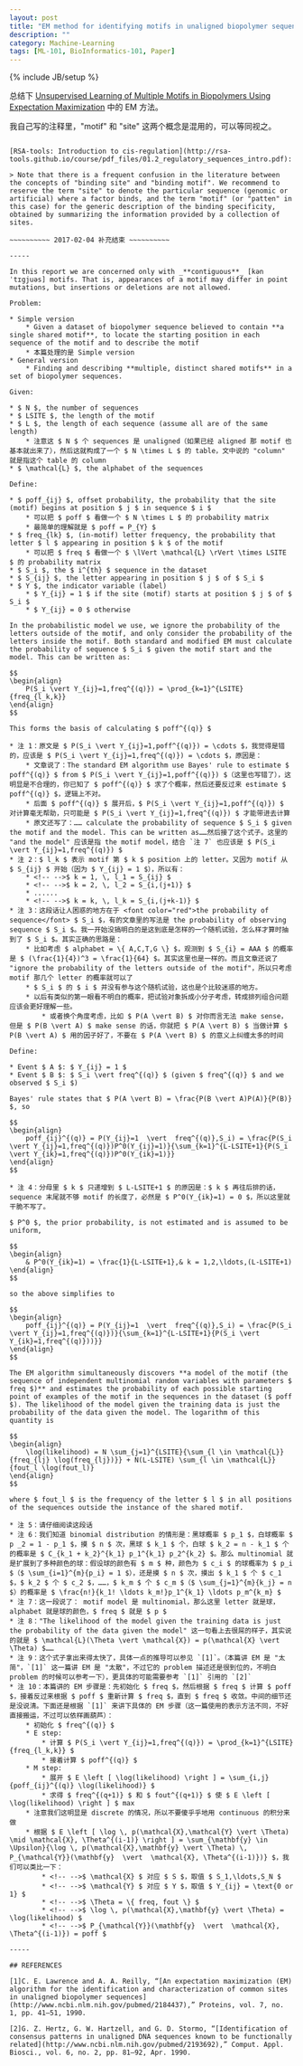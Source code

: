 ```yaml
---
layout: post
title: "EM method for identifying motifs in unaligned biopolymer sequences"
description: ""
category: Machine-Learning
tags: [ML-101, BioInformatics-101, Paper]
---
```

{% include JB/setup %}

总结下 [Unsupervised Learning of Multiple Motifs in Biopolymers Using Expectation Maximization](http://link.springer.com/article/10.1007%2FBF00993379) 中的 EM 方法。

我自己写的注释里，"motif" 和 "site" 这两个概念是混用的，可以等同视之。

~~~~~~~~~~ 2017-02-04 补充开始 ~~~~~~~~~~

[RSA-tools: Introduction to cis-regulation](http://rsa-tools.github.io/course/pdf_files/01.2_regulatory_sequences_intro.pdf):

> Note that there is a frequent confusion in the literature between the concepts of "binding site" and "binding motif". We recommend to reserve the term "site" to denote the particular sequence (genomic or artificial) where a factor binds, and the term "motif" (or "patten" in this case) for the generic description of the binding specificity, obtained by summarizing the information provided by a collection of sites.

~~~~~~~~~~ 2017-02-04 补充结束 ~~~~~~~~~~

-----

In this report we are concerned only with _**contiguous**_ [kənˈtɪgjuəs] motifs. That is, appearances of a motif may differ in point mutations, but insertions or deletions are not allowed. 

Problem:

* Simple version
	* Given a dataset of biopolymer sequence believed to contain **a single shared motif**, to locate the starting position in each sequence of the motif and to describe the motif
	* 本篇处理的是 Simple version
* General version
	* Finding and describing **multiple, distinct shared motifs** in a set of biopolymer sequences.

Given:

* $ N $, the number of sequences
* $ LSITE $, the length of the motif
* $ L $, the length of each sequence (assume all are of the same length)
	* 注意这 $ N $ 个 sequences 是 unaligned（如果已经 aligned 那 motif 也基本就出来了），然后这就构成了一个 $ N \times L $ 的 table，文中说的 "column" 就是指这个 table 的 column
* $ \mathcal{L} $, the alphabet of the sequences

Define:

* $ poff_{ij} $, offset probability, the probability that the site (motif) begins at position $ j $ in sequence $ i $
	* 可以把 $ poff $ 看做一个 $ N \times L $ 的 probability matrix
	* 最简单的理解就是 $ poff = P_{Y} $
* $ freq_{lk} $, (in-motif) letter frequency, the probability that letter $ l $ appearing in position $ k $ of the motif
	* 可以把 $ freq $ 看做一个 $ \lVert \mathcal{L} \rVert \times LSITE $ 的 probability matrix
* $ S_i $, the $ i^{th} $ sequence in the dataset
* $ S_{ij} $, the letter appearing in position $ j $ of $ S_i $
* $ Y $, the indicator variable (label)
	* $ Y_{ij} = 1 $ if the site (motif) starts at position $ j $ of $ S_i $
	* $ Y_{ij} = 0 $ otherwise
	
In the probabilistic model we use, we ignore the probability of the letters outside of the motif, and only consider the probability of the letters inside the motif. Both standard and modified EM must calculate the probability of sequence $ S_i $ given the motif start and the model. This can be written as:

$$
\begin{align}
	P(S_i \vert Y_{ij}=1,freq^{(q)}) = \prod_{k=1}^{LSITE}{freq_{l_k,k}} 
\end{align}
$$

This forms the basis of calculating $ poff^{(q)} $

* 注 1：原文是 $ P(S_i \vert Y_{ij}=1,poff^{(q)}) = \cdots $，我觉得是错的，应该是 $ P(S_i \vert Y_{ij}=1,freq^{(q)}) = \cdots $，原因是：
	* 文章说了：The standard EM algorithm use Bayes' rule to estimate $ poff^{(q)} $ from $ P(S_i \vert Y_{ij}=1,poff^{(q)}) $（这里也写错了），这明显是不合理的，你已知了 $ poff^{(q)} $ 求了个概率，然后还要反过来 estimate $ poff^{(q)} $，逻辑上不对。
	* 后面 $ poff^{(q)} $ 展开后，$ P(S_i \vert Y_{ij}=1,poff^{(q)}) $ 对计算毫无帮助，只可能是 $ P(S_i \vert Y_{ij}=1,freq^{(q)}) $ 才能带进去计算
	* 原文还写了：…… calculate the probability of sequence $ S_i $ given the motif and the model. This can be written as……然后接了这个式子。这里的 "and the model" 应该是指 the motif model，结合 `注 7` 也应该是 $ P(S_i \vert Y_{ij}=1,freq^{(q)}) $
* 注 2：$ l_k $ 表示 motif 第 $ k $ position 上的 letter。又因为 motif 从 $ S_{ij} $ 开始（因为 $ Y_{ij} = 1 $），所以有：
	* <!-- -->$ k = 1, \, l_1 = S_{ij} $
	* <!-- -->$ k = 2, \, l_2 = S_{i,(j+1)} $
	* ......
	* <!-- -->$ k = k, \, l_k = S_{i,(j+k-1)} $
* 注 3：这段话让人困惑的地方在于 <font color="red">the probability of sequence</font> $ S_i $，有的文章里的写法是 the probability of observing sequence $ S_i $。我一开始没搞明白的是这到底是怎样的一个随机试验，怎么样才算时抽到了 $ S_i $。其实正确的思路是：
	* 比如考虑 $ alphabet = \{ A,C,T,G \} $，观测到 $ S_{i} = AAA $ 的概率是 $ (\frac{1}{4})^3 = \frac{1}{64} $。其实这里也是一样的。而且文章还说了 "ignore the probability of the letters outside of the motif"，所以只考虑 motif 那几个 letter 的概率就可以了
	* $ S_i $ 的 $ i $ 并没有参与这个随机试验，这也是个比较迷惑的地方。
	* 以后有类似的第一眼看不明白的概率，把试验对象拆成小分子考虑，转成排列组合问题应该会更好理解一些。
		* 或者换个角度考虑，比如 $ P(A \vert B) $ 对你而言无法 make sense，但是 $ P(B \vert A) $ make sense 的话，你就把 $ P(A \vert B) $ 当做计算 $ P(B \vert A) $ 用的因子好了，不要在 $ P(A \vert B) $ 的意义上纠缠太多的时间
	
Define:

* Event $ A $: $ Y_{ij} = 1 $
* Event $ B $: $ S_i \vert freq^{(q)} $ (given $ freq^{(q)} $ and we observed $ S_i $)

Bayes' rule states that $ P(A \vert B) = \frac{P(B \vert A)P(A)}{P(B)} $, so 

$$
\begin{align}
	poff_{ij}^{(q)} = P(Y_{ij}=1  \vert  freq^{(q)},S_i) = \frac{P(S_i \vert Y_{ij}=1,freq^{(q)})P^0(Y_{ij}=1)}{\sum_{k=1}^{L-LSITE+1}{P(S_i \vert Y_{ik}=1,freq^{(q)})P^0(Y_{ik}=1)}}
\end{align}
$$

* 注 4：分母里 $ k $ 只递增到 $ L-LSITE+1 $ 的原因是：$ k $ 再往后排的话，sequence 末尾就不够 motif 的长度了，必然是 $ P^0(Y_{ik}=1) = 0 $，所以这里就干脆不写了。

$ P^0 $, the prior probability, is not estimated and is assumed to be uniform,

$$
\begin{align}
	& P^0(Y_{ik}=1) = \frac{1}{L-LSITE+1},& k = 1,2,\ldots,(L-LSITE+1)
\end{align}
$$

so the above simplifies to 

$$
\begin{align}
	poff_{ij}^{(q)} = P(Y_{ij}=1  \vert  freq^{(q)},S_i) = \frac{P(S_i \vert Y_{ij}=1,freq^{(q)})}{\sum_{k=1}^{L-LSITE+1}{P(S_i \vert Y_{ik}=1,freq^{(q)}))}}
\end{align}
$$

The EM algorithm simultaneously discovers **a model of the motif (the sequence of independent multinomial random variables with parameters $ freq $)** and estimates the probability of each possible starting point of examples of the motif in the sequences in the dataset ($ poff $). The likelihood of the model given the training data is just the probability of the data given the model. The logarithm of this quantity is 

$$
\begin{align}
	\log(likelihood) = N \sum_{j=1}^{LSITE}{\sum_{l \in \mathcal{L}}{freq_{lj} \log(freq_{lj})}} + N(L-LSITE) \sum_{l \in \mathcal{L}}{fout_l \log(fout_l)}
\end{align}
$$

where $ fout_l $ is the frequency of the letter $ l $ in all positions of the sequences outside the instance of the shared motif.

* 注 5：请仔细阅读这段话
* 注 6：我们知道 binomial distribution 的情形是：黑球概率 $ p_1 $，白球概率 $ p _2 = 1 - p_1 $，摸 $ n $ 次，黑球 $ k_1 $ 个，白球 $ k_2 = n - k_1 $ 个的概率是 $ C_{k_1 + k_2}^{k_1} p_1^{k_1} p_2^{k_2} $。那么 multinomial 就是扩展到了多种颜色的球：假设球的颜色有 $ m $ 种，颜色为 $ c_i $ 的球概率为 $ p_i $（$ \sum_{i=1}^{m}{p_i} = 1 $），还是摸 $ n $ 次，摸出 $ k_1 $ 个 $ c_1 $，$ k_2 $ 个 $ c_2 $，……，$ k_m $ 个 $ c_m $（$ \sum_{j=1}^{m}{k_j} = n $）的概率是 $ \frac{n!}{k_1! \ldots k_m!}p_1^{k_1} \ldots p_m^{k_m} $ 
* 注 7：这一段说了： motif model 是 multinomial，那么这里 letter 就是球，alphabet 就是球的颜色，$ freq $ 就是 $ p $
* 注 8："The likelihood of the model given the training data is just the probability of the data given the model" 这一句看上去很屌的样子，其实说的就是 $ \mathcal{L}(\Theta \vert \mathcal{X}) = p(\mathcal{X} \vert \Theta) $……
* 注 9：这个式子拿出来得太快了，具体一点的推导可以参见 `[1]`。（本篇讲 EM 是 "太简"，`[1]` 这一篇讲 EM 是 "太散"，不过它的 problem 描述还是很到位的，不明白 problem 的时候可以参考一下），更具体的可能需要参考 `[1]` 引用的 `[2]`
* 注 10：本篇讲的 EM 步骤是：先初始化 $ freq $，然后根据 $ freq $ 计算 $ poff $，接着反过来根据 $ poff $ 重新计算 $ freq $，直到 $ freq $ 收敛。中间的细节还是没说清。下面还是根据 `[1]` 来讲下具体的 EM 步骤（这一篇使用的表示方法不同，不好直接搬运，不过可以依样画葫芦）：
	* 初始化 $ freq^{(q)} $
	* E step:
		* 计算 $ P(S_i \vert Y_{ij}=1,freq^{(q)}) = \prod_{k=1}^{LSITE}{freq_{l_k,k}} $
		* 接着计算 $ poff^{(q)} $
	* M step:
		* 展开 $ E \left [ \log(likelihood) \right ] = \sum_{i,j}{poff_{ij}^{(q)} \log(likelihood)} $
		* 求得 $ freq^{(q+1)} $ 和 $ fout^{(q+1)} $ 使 $ E \left [ \log(likelihood) \right ] $ max
	* 注意我们这明显是 discrete 的情况，所以不要傻乎乎地用 continuous 的积分来做
	* 根据 $ E \left [ \log \, p(\mathcal{X},\mathcal{Y} \vert \Theta) \mid \mathcal{X}, \Theta^{(i-1)} \right ] = \sum_{\mathbf{y} \in \Upsilon}{\log \, p(\mathcal{X},\mathbf{y} \vert \Theta) \, P_{\mathcal{Y}}(\mathbf{y}  \vert  \mathcal{X}, \Theta^{(i-1)})} $，我们可以类比一下：
		* <!-- -->$ \mathcal{X} $ 对应 $ S $，取值 $ S_1,\ldots,S_N $
		* <!-- -->$ \mathcal{Y} $ 对应 $ Y $，取值 $ Y_{ij} = \text{0 or 1} $
		* <!-- -->$ \Theta = \{ freq, fout \} $
		* <!-- -->$ \log \, p(\mathcal{X},\mathbf{y} \vert \Theta) = \log(likelihood) $
		* <!-- -->$ P_{\mathcal{Y}}(\mathbf{y}  \vert  \mathcal{X}, \Theta^{(i-1)}) = poff $
		
-----

## REFERENCES

[1]C. E. Lawrence and A. A. Reilly, “[An expectation maximization (EM) algorithm for the identification and characterization of common sites in unaligned biopolymer sequences](http://www.ncbi.nlm.nih.gov/pubmed/2184437),” Proteins, vol. 7, no. 1, pp. 41–51, 1990.

[2]G. Z. Hertz, G. W. Hartzell, and G. D. Stormo, “[Identification of consensus patterns in unaligned DNA sequences known to be functionally related](http://www.ncbi.nlm.nih.gov/pubmed/2193692),” Comput. Appl. Biosci., vol. 6, no. 2, pp. 81–92, Apr. 1990.

